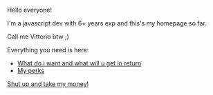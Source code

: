 Hello everyone!

I'm a javascript dev with 6+ years exp and this's my homepage so far.


Call me Vittorio btw ;)


Everything you need is here:

- [What do i want and what will u get in return](https://github.com/vittorio/DRY/blob/master/philosophy.md)
- [My perks](https://github.com/vittorio/DRY/blob/master/perks.md)

[Shut up and take my money!](https://www.upwork.com/o/profiles/users/_~01b1957e99dbec5721/)
